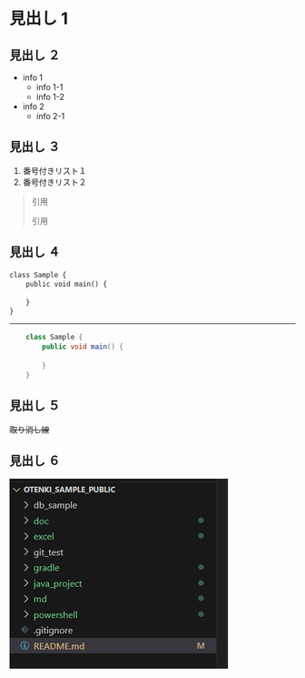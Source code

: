 # 見出し 1

## 見出し ２
- info 1
  - info 1-1 
  - info 1-2
- info 2
  - info 2-1

## 見出し ３
1. 番号付きリスト１
2. 番号付きリスト２  
   
> 引用
> 
> 引用

## 見出し ４
    class Sample {
        public void main() {

        }
    }
***
~~~java
    class Sample {
        public void main() {

        }
    }
~~~

## 見出し ５
~~取り消し線~~

## 見出し ６

![test](\md\image\image001.PNG)
